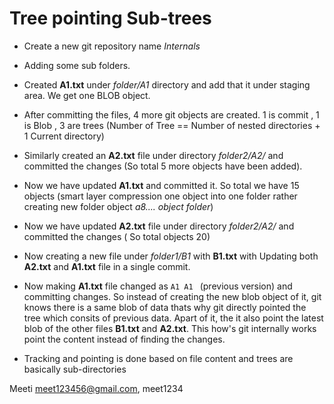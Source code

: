 # Tree pointing Sub-trees

- Create a new git repository name *Internals* 

[](https://github.com/codophilic/LearnGitInternals/blob/main/Notes3/1.PNG)

- Adding some sub folders.

[](https://github.com/codophilic/LearnGitInternals/blob/main/Notes3/2.PNG)

- Created **A1.txt** under *folder/A1* directory and add that it under staging area. We get one BLOB object.

[](https://github.com/codophilic/LearnGitInternals/blob/main/Notes3/3.PNG)

- After committing the files, 4 more git objects are created. 1 is commit , 1 is Blob , 3 are trees (Number of Tree == Number of nested directories + 1 Current directory)

[](https://github.com/codophilic/LearnGitInternals/blob/main/Notes3/4.PNG)
[](https://github.com/codophilic/LearnGitInternals/blob/main/Notes3/5.PNG)

- Similarly created an **A2.txt** file under directory *folder2/A2/* and committed the changes (So total 5 more objects have been added).

[](https://github.com/codophilic/LearnGitInternals/blob/main/Notes3/6.PNG)
[](https://github.com/codophilic/LearnGitInternals/blob/main/Notes3/7.PNG)

- Now we have updated **A1.txt** and committed it. So total we have 15 objects (smart layer compression one object into one folder rather creating new folder object *a8.... object folder*)

[](https://github.com/codophilic/LearnGitInternals/blob/main/Notes3/8.PNG)
[](https://github.com/codophilic/LearnGitInternals/blob/main/Notes3/9.PNG)

- Now we have updated **A2.txt** file under directory *folder2/A2/* and committed the changes ( So total objects 20) 

[](https://github.com/codophilic/LearnGitInternals/blob/main/Notes3/10.PNG)

- Now creating a new file under *folder1/B1* with **B1.txt** with Updating both **A2.txt** and **A1.txt** file in a single commit. 

[](https://github.com/codophilic/LearnGitInternals/blob/main/Notes3/11.PNG)
[](https://github.com/codophilic/LearnGitInternals/blob/main/Notes3/12.PNG)

- Now making **A1.txt** file changed as `A1 A1 ` (previous version) and committing changes. So instead of creating the new blob object of it, git knows there is a same blob of data thats why git directly pointed the tree which consits of previous data. Apart of it, the it also point the latest blob of the other files **B1.txt** and **A2.txt**. This how's git internally works point the content instead of finding the changes.

[](https://github.com/codophilic/LearnGitInternals/blob/main/Notes3/13.PNG)

- Tracking and pointing is done based on file content and trees are basically  sub-directories

 Meeti meet123456@gmail.com, meet1234



